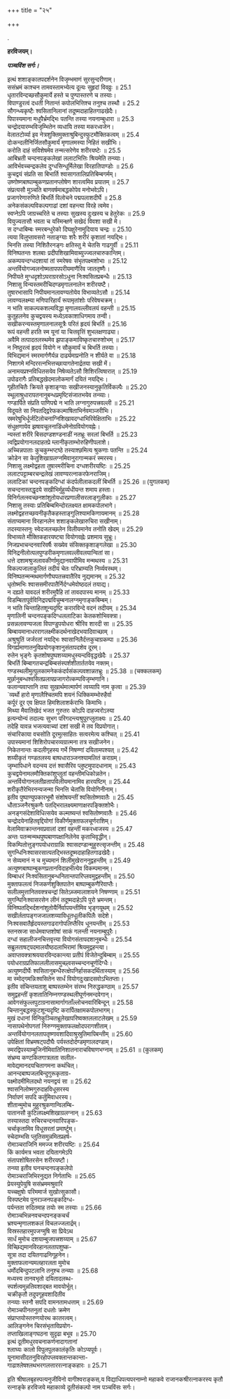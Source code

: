 +++
title = "२५"

+++

.

**हरविजयम्।**

***पञ्चविंश सर्गः।***

इत्थं शशाङ्कातपदर्शनेन विजृम्भमाणं सुरसुन्दरीणाम्।  
ससंभ्रमं काश्चन तामवस्तामभ्येत्य दूत्यः सुहृदां विवव्रुः ॥ 25.1  
धृतारविन्दच्छसौकुमार्ये हस्ते च पुण्पास्तरणे च तस्याः।  
विपाण्डुरत्वं दधती नितान्तं कपोलभित्तिश्च तनुश्च तस्थौ ॥ 25.2  
सौगन्ध्यकृष्टैः श्वसितानिलानां तदूष्मदाहाहितगाढखेदैः।  
पिपास्यमाना मधुपैर्भ्रमद्भिः पतन्ति तस्या नयनाम्बुधारा ॥ 25.3  
चन्द्रोदयारम्भविजृम्भितेन व्यधायि तस्या मकरध्वजेन।  
वेलातटोर्व्या इव नेत्रशुक्तिमुक्ताश्रुबिन्दुस्फुटमौक्तिकत्वम् ॥ 25.4  
दोःकन्दलीनिर्जितसौकुमार्यं मृणालमस्या निहितं सखीभिः।  
करोति दाहं सविशेषमेव तन्मत्सरेणेव शरीरयष्टेः ॥ 25.5  
आबिभ्रती चन्दनपङ्कलेखां ललाटभित्तिः श्रियमेति तन्व्याः।  
आविर्भवच्चन्द्रकलेव दुग्धसिन्धूर्मिलेखा विरहातिपाण्डोः ॥ 25.6  
कुचद्वयं संप्रति सा बिभार्ति श्वासागतालिप्रतिबिम्बगर्मम्।  
उष्णोष्णबाष्पाम्बुकणप्रतानप्लोषेण शारत्वमिव प्रयातम् ॥ 25.7  
संप्रत्यसौ मुञ्चति बाणवर्षमाबद्धकोपेव मनोभवेऽपि।  
प्रजागरेणारुणिते बिभर्ति विलोचने पद्मपलाशदीर्घे ॥ 25.8  
अनेकसंकल्पविकल्पगाढां दशां वहन्त्या विरहे त्वमेव।  
स्वप्नेऽपि जाग्रच्चरिते च तस्याः सुखस्य दुःखस्य च हेतुरेकः ॥ 25.9  
वियुज्यतासौ भवता च यस्मिन्क्षणे सखेदं विवशा सखी मे।  
स दग्धाबिम्बः स्मरबन्धुरेको दिघक्षुरेनामुदियाय चन्द्रः ॥ 25.10  
त्यया विलुप्तावसरो नताङ्ग्याः शरैः शरीरं कृशातां नयद्भिः।  
भिनत्ति तस्या निशितैरनङ्गः क्षतिस्तु मे चेतसि गाढगुर्वी ॥ 25.11  
विनिष्पतन्तः शलबाः प्रदीपशिखामिवाब्युज्ज्वलचारुकान्तिम्।  
अकम्पयन्दग्धदशायां तां स्मरेषवः संभृतपक्ष्मशोभाः ॥ 25.12  
अन्तर्वियोगज्वलनोष्मतापपपरीयमाणैरिव जाततृष्णैः।  
निपीयते मुग्धदृशोऽघराग्ररसोऽधुना निःश्वसितप्रबन्धैः ॥ 25.13  
निशासु विन्यस्तमरीचिदण्डमृगालनालेन शरीरयष्टै।  
तुषारभासापि निपीयमानलावण्यतोयेव विभाव्यतेऽसौ ॥ 25.14  
लावण्यलक्ष्म्या मणिपारिहार्यं रूपामृतांशोः परिवेषचक्रम्।  
न भाति साकल्पकशल्यविद्धा मृणालवल्लीवलयं वहन्ती ॥ 25.15  
कुतूहलनेव कुचद्वयस्य मध्येऽवकाशाधिगमाय तन्वी।  
सखीकरन्यस्तमृणालनालसूत्रैः परितं हृदयं बिभर्ति ॥ 25.16  
रूपं वहन्ती हरति स्म यूनां या चित्तवृत्तिं शुभलक्षणाढ्या।  
अवैमि तत्पादतलस्थमेव झपाङ्कमाविष्कृतचारुशोभम् ॥ 25.17  
न निष्ठुरत्वं हृदयं वियोगे न सौकुमार्यं च बिभर्ति तस्याः।  
विभिद्यमानं स्मरमार्गणैर्यन्न दार्ढ्यमाप्रनोति न शीर्यते वा ॥ 25.18  
निशागमे मन्दिररत्नभित्तच्छायागतेनार्द्रतया सखी में।  
अनामयप्रश्नविधितसयेव निषेव्यतेऽसौ शिशिरत्विषारात् ॥ 25.19  
उपोढरागैः प्रतिबद्धखेदमालोकमार्गं दयितं नयद्भिः।  
गृहीतचितैः क्रियते कृशाङ्ग्याः सखीजनस्यानुकृतिर्विकल्पैः ॥ 25.20  
स्थूलाश्रुधारापतनानुबन्धप्रमृष्टिसंजातभयेव तन्व्याः।  
गण्डार्पिते संप्रति पाणिपद्मे न भाति लग्नागुरुपत्त्रवल्ली ॥ 25.21  
विदूयते सा निपतद्द्विरेफकल्माषिताभिर्नवमञ्जरीभिः।  
स्रमरेषुभिर्धूर्जटिलोचनाग्निशिखावदग्धाभिरिवेक्षिताभिः ॥ 25.22  
संधुक्षणायेव झषावचूलनाडिंधमेनोग्रवियोगवह्नेः।  
न्यस्तां शरीरे बिसदण्डशण्डनाडीं नतभ्रूः सरलां बिभर्ति ॥ 25.23  
त्वद्विप्रयोगानलदाहतप्रे म्लानीकृताम्भोरुहिणीपलाशे।  
अच्चिन्नपाताः कुचकुम्भप्टष्ठे तस्याश्छमित्य श्रुकणाः पतन्ति ॥ 25.24  
क्रोडेन सा केतुशिखाग्रलग्नमिवानुरागान्मकरं स्मरस्य।  
निशासु लक्ष्मोद्वहता तुषारमरीचिना दग्धशरीरयष्टिः ॥ 25.25  
ललाटपट्टाम्बरचन्द्रलेखं लावण्यरत्नाकरफेनराजिम्।  
ललाटिकां चन्दनपङ्कदिग्धां कंदर्पलीलाकदलीं बिभर्ति ॥ 25.26 ॥ (युगलकम्)  
सचन्दनास्तद्धृदये सखीभिर्मुहुर्व्यधीयन्त शमाय हस्ताः।  
विनिर्गलत्स्वच्छनशांशुतोयधारप्रणालीसरलाङ्गुलीकाः ॥ 25.27  
निशासु तस्याः प्रतिबिम्बमिन्दोरलक्ष्यत क्षामकपोलभागे।  
लक्ष्मोद्वहत्तच्छयनीकृतैकहस्ताङ्गुलिश्यामकिणायमानम् ॥ 25.28  
संताप्यमाना विरहानलेन शशाङ्कलेखारुचिरा सखीनाम्।  
तदस्यास्तनुः स्वेदजलच्छलेन विलीयमानेव तनोति खेदम् ॥ 25.29  
विभाव्यते मौक्तिकहारयष्ट्या वियोगवह्नेः प्रशमाय सुभ्रूः।  
निजप्रभाचन्दनवारिवर्षैः सख्येव संसिक्तकृशाङ्गलेखा ॥ 25.30  
विनिद्रनीलोत्पलपुण्डरीकमृणालवल्लीवलयान्वितां सा।  
धत्ते दशामश्रुजलावकीर्णामुद्यानवापीमिव मन्मथस्य ॥ 25.31  
विकल्पजालाकुलितं तदीयं चेतः परिभ्राम्यति निर्व्यवस्थम्।  
विनिष्पतन्मन्मथमार्गणौघपतत्त्रवातैरिव नुद्यमानम् ॥ 25.32  
धृतोष्मभिः श्वाससमीरपातैर्निर्दग्धमेवोष्ठदलं तयाद्य।  
न दह्यते यावदलं शरीरमुपैहि तां तावदपास्य मानम् ॥ 25.33  
विडम्बितापूर्वविनिद्रपद्मविचुम्बनालग्नमृगाङ्कबिम्बम्।  
न भाति चिन्ताहितशून्यदृष्टि करारविन्दे वदनं तदीयम् ॥ 25.34  
मृणालिनी चन्दनपङ्कदिग्धललाटिका केतकशोभिवक्त्रा।  
प्रसन्नलावण्यजला विपाण्डुपयोधरा श्रीरिव शारदी सा ॥ 25.35  
बिम्बायमानाधररागलक्ष्मीकदर्थनाखेदभयादिवाच्छाम् ।  
अश्रुश्रुतिं जर्जरतां नयद्भिः श्वासानिलैर्दत्तकुचाग्रकम्पा ॥ 25.36  
विगर्ह्यमाणातनुविप्रयोगकृशानुसंतापदशेव दूरम्।  
रुतेन भृङ्गेः कृतशोषपुष्पशय्यामधुस्यन्दविवृद्धखेदैः ॥ 25.37  
बिभर्ति बिम्बागतचन्द्रबिम्बसंस्पर्शशीतार्ततयेव नक्तम्।  
गण्डस्थलीमुत्पुलकामनेककंदर्पसंकल्पवशान्नतभ्रूः ॥ 25.38 ॥ (चक्कलकम्)  
मूर्छानुबन्धश्वसितप्रलापप्रजागरोत्कम्पविजृम्भणानि।  
फलान्यवाप्तानि तया सुखार्थमात्मार्पणं त्वय्यापि नाम कृत्वा ॥ 25.39  
\`व्यर्थो हारो मृणालैश्चितमपि शयनं धिक्किमम्भोरुहैर्वा  
कर्पूरं दूर एव क्षिपत हिमशिलाशर्कराभिः किमाभिः।  
मिथ्या मैवातिखेदं भजत गुरुतरः कोऽपि दाहज्वरोऽस्या  
इत्यन्योन्यं तदाल्यः सुभग परिगदन्त्यश्रुपूरप्लुताक्ष्यः ॥ 25.40  
तदेहि यावन्न भजत्यवाच्यां दशां सखी मे तव विप्रयोगात्।  
संचारिकाया वचसोति दूरमुत्साहितः सत्वरमेत्य कश्चित् ॥ 25.41  
उपास्यमानां शिशिरोपचारव्यग्रात्मना तत्र सखीजनेन।  
निकेतनान्तः कदलीगृहस्य गर्भे निषण्णां दयितामपश्यत् ॥ 25.42  
शय्यीकृतं गण्डतलस्य बाष्पधाराञ्जनश्यामलितं कराग्रम्।  
जृम्भापिधाने वदन्स्य दत्तं श्वासैरिव प्लुष्टमुपादधानाम् ॥ 25.43  
कुचद्वयेनामलमौक्तिकांशुप्लुतां वहन्तीमधिकोन्नतेन।  
अन्तर्वियोगानलतीव्रतापविलीयमानामिव हारयष्टिम् ॥ 25.44  
शरीकृतैरेभिरनन्यजन्मा भिनत्ति चेतांसि वियोगिनीनाम्।  
इतीव पुष्पाण्युपकारभूमौ संशोषयन्तीं श्वसितोष्णवातैः ॥ 25.45  
धौताञ्जनैरश्रुकणैः पतद्भिरालक्ष्यमाणाक्षरपङ्क्तिशोभैः।  
अनङ्गसंदेशाविधित्सयेव कल्माष्यन्तं श्वसितोष्णवातैः ॥ 25.46  
चन्द्रोदयेनाहितवृद्दियोगां विकीर्णमुक्ताफलचूर्णराशिम्।  
वेलामिवाक्रान्तनवप्रवालां दशां वहन्तीं मकरध्वजस्य ॥ 25.47  
अन्तः पतन्मन्मथपुष्पबाणपक्षानिलेनेव कृताभिवृद्धीन्।  
विकम्पितोत्तुङ्गपयोधराग्रान्निः श्वासदण्डान्मुहुरुत्सृजन्तीम् ॥ 25.48  
सुगन्धिनिःश्वासरसात्पतद्भिस्तदूष्मदाहाहितगाढखेदैः।  
न सेव्यमानं न च मुच्यमानं शिलीमुखेराननुद्वहन्तीम् ॥ 25.49  
अत्युष्णबाष्पाम्बुकणप्रतानविदाहभीत्येव विकम्पमानम्।  
विम्बाधरं निःश्वसितानुबन्धनितान्तपारिप्लवमुद्वहन्तीम् ॥ 25.50  
मुक्ताफलत्वं निजकर्णशुक्तिपातेन बाष्पाम्बुकणैरिवाप्तैः।  
सलीलमुत्तानितवक्त्रचन्द्रां सितेऽब्जमालाशयने निषण्णाम् ॥ 25.51  
सुगन्घिनिःश्वासरसेन लीनं तदूष्मदाहेऽपि पुरो भ्रमन्तम्।  
विनिष्पतद्भिर्दशनांशुतोयैर्निर्वापयन्तीमिव भृङ्गयूथम् ॥ 25.52  
सखीर्लतापङ्गजजालशय्याविधूतधूलीकपिलैः सदेशे।  
निःश्वसवातैर्हृदयस्तगाढरागोपलिप्तैरिव धूनयन्तीम् ॥ 25.53  
स्तनस्रजा सार्धमवाप्तशोषां साकं गलन्ती नयनाम्बुपूरैः।  
दग्धां सहालीजनचित्तवृत्त्या वियोगसंतापदशानुबन्धैः ॥ 25.54  
सब्रुलताषट्पदमालयौष्ठदलाभिरामां श्रियमुद्वहन्त्या।  
अवाप्तवक्त्राश्रययारविन्दकान्त्या प्रतीपं विजेतेन्दुबिम्बाम् ॥ 25.55  
पयोधराग्रप्रतिफाललीलासमुच्छ्वसच्चन्दनचूर्णदिग्धैः।  
अत्युष्णदीर्घेः श्वसितानुबन्धैरुत्क्षेपनिर्हासकदर्थितास्याम् ॥ 25.56  
मा स्मोद्गमन्निःश्वसितेन सार्धं वियोगदुःखादसवोऽभितप्ताः।  
इतीव संचिन्तयताशु बाष्पस्तम्भेन संरम्भ निरुद्धकण्ठाम् ॥ 25.57  
समुद्वहन्तीं कृशतातिनिम्नगण्डस्थलीघूर्णनमन्दवेगान्।  
आवेगसंफुल्लपुटाग्रनासामार्गागताँल्लोचनवारिबिन्दून् ॥ 25.58  
चिन्तानुबद्धस्फुटशून्यदृष्टि करार्पितक्षामकपोलभागम्।  
मुखं दधानां विनिकुञ्चितभ्रूलेखापरिष्वक्तललाटलेखम् ॥ 25.59  
नासापथेनोपगतां निरुग्णमुक्ताफलक्षोदपरागशीताम्।  
अन्तर्वियोगानलतापतृष्णावशादिवाश्रुस्रुतिमापिबन्तीम् ॥ 25.60  
उपेक्षितां विभ्रमषट्पदौघैः पर्यस्तदोर्दण्डमृणालदण्डाम्।  
स्मरद्विपस्याम्बुजिनीमिवातिनिशातनाराचविषाणभग्नाम् ॥ 25.61 ॥ (कुलकम्)  
संभ्रम्य कण्टकितगात्रलता सलील-  
मावेद्यमानदयचितागमना कथंचित्।  
आनन्दबाष्पजलबिन्दुगुरूकृताग्र-  
पक्ष्मोदमीमिलदथो नयनद्वयं सा ॥ 25.62  
श्वासनिलोष्मगुरुदाहविधूसरस्य  
निर्वापणं सपदि कर्तुमिवाधरस्य।  
शीतान्मुमोच मुहुरश्रुकणान्विलम्बि-  
पातानसौ कुटिलपक्ष्मशिखाग्रलग्नान् ॥ 25.63  
तस्यास्तदा रुचिरचन्दनवारिपङ्क-  
चर्चाकृतामिव विधूसरतां प्रमार्ष्टुम्।  
स्चेदाम्भसि प्लुतिसमुन्नमितप्रहर्ष-  
रोमाञ्चराजिनि ममज्ज शरीरयष्टिः ॥ 25.64  
किं कार्यमत्र भवता दयितागमेऽपि  
संतापशोषितरसेन शरीरयष्टौ।  
तन्व्या इतीव घनचन्दनपङ्कलेपो  
रोमाञ्चराजिभिरनुद्यत निर्गताभिः ॥ 25.65  
प्रेयस्युपेयुषि ससंभ्रममश्रुवारि  
यच्चक्षुषोः परिममार्ज सुखोत्सुकासौ।  
विस्पष्टमेव पुनरञ्जनपङ्कदिग्ध-  
पर्यन्तता रुदितमाह तयोः स्म तस्याः ॥ 25.66  
रोमाञ्चभिन्ननवचन्दपनङ्कचर्चं  
भ्रश्यन्मृणालशकलं विचलज्जलार्द्रम्।  
विस्रस्तहारमुपजग्मुषि सा प्रियेऽथ  
सार्धं मुमोच दशयाम्बुजपत्त्रशय्याम् ॥ 25.67  
विच्छिद्यमानविरहानलतापशुष्क-  
सूत्रा तदा दयितगाढनिगूहनेन।  
मुक्ताफलान्यमलहारलता मुमोच  
धर्मोदबिन्दुपटलानि तनुश्च तन्व्याः ॥ 25.68  
मध्यस्य तानवभृतो दयितादलब्ध-  
स्पर्शत्वमुन्नतिवशाद्बत मावयोर्भूत्।  
चक्रीकृतौ तदुपगूहवशादितीव  
तन्व्याः स्तनौ सपदि वामनतामधत्ताम् ॥ 25.69  
रोमाञ्चपीनतनुतां दधतोः क्रमेण  
संप्राप्तयोस्तरुणयोरथ कातरत्वम्।  
आलिङ्गनेन चिरसंभृताविप्रयोग-  
तप्ताखिलाङ्गघठना सुदृढा बभूव ॥ 25.70  
इत्थं दूतीमधुरवचनाकर्णनादागतानां  
श्लाघ्यः कालो विपुलपुलकालंकृतिः कोऽप्यपूर्वः।  
यूनामासीदतनुविरहोपप्लवक्लान्तकान्ता-  
गाढाश्लेषश्लथभरगलत्ताररत्नाङ्कहारः ॥ 25.71

इति श्रीषालबृहस्पत्यनुजीविनो वागीश्वराङ्कस्.य विद्याधिपत्यपरनाम्नो महाकवे राजानकश्रीरत्नाकरस्य कृतौ रत्नाङ्के हरविजये महाकाव्ये दूतीसंकल्पो नाम पञ्चविंसः सर्गः।  
      
